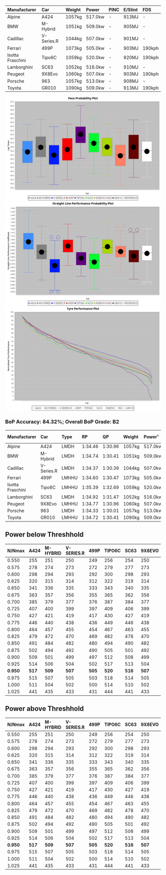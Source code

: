 | Manufacturer     | Car        | Weight | Power   | PINC    | E/Stint | FDS     |
|:-|:-|:-|:-|:-|:-|:-|
| Alpine           | A424       | 1057kg | 517.0kw |    -    | 913MJ   |    -    |
| BMW              | M-Hybrid   | 1051kg | 509.0kw |    -    | 905MJ   |    -    |
| Cadillac         | V-Series.R | 1044kg | 507.0kw |    -    | 901MJ   |    -    |
| Ferrari          | 499P       | 1073kg | 505.0kw |    -    | 903MJ   | 190kph  |
| Isotta Fraschini | Tipo6C     | 1059kg | 520.0kw |    -    | 920MJ   | 190kph  |
| Lamborghini      | SC63       | 1052kg | 516.0kw |    -    | 910MJ   |    -    |
| Peugeot          | 9X8Evo     | 1060kg | 507.0kw |    -    | 903MJ   | 190kph  |
| Porsche          | 963        | 1057kg | 513.0kw |    -    | 908MJ   |    -    |
| Toyota           | GR010      | 1090kg | 509.0kw |    -    | 913MJ   | 190kph  |

![PACECHART](./IMG/ACOMETHOD.png)
![STRAIGHTLINEPERFORMANCECHART](./IMG/ACOMETHOD_sp.png)
![TYREPERFORMANCECHART](./IMG/ACOMETHOD_tw.png)

### BoP Accuracy: 84.32%; Overall BoP Grade: B2
| Manufacturer     | Car        | Type  | RP      | QP      | Weight | Power¹  | Threshhold | PINC    | Power²   | E/Stint | AVG Vmax  | FDS     | RDLC | L/Stint | BOP-Grade | Model Accuracy | Model Points | Match%  | SimDiff |
|:-|:-|:-|:-|:-|:-|:-|:-|:-|:-|:-|:-|:-|:-|:-|:-|:-|:-|:-|:-|
| Alpine           | A424       | LMDH  | 1:34.46 | 1:30.96 | 1057kg | 517.0kw | 210.0kph   |    -    | 517.00kw |  913MJ  | 313.68kph |    -    | 1.00 | 37      | -B1       | 99.49%         | 1360         | 88.73%  | +0.10   |
| BMW              | M-Hybrid   | LMDH  | 1:34.74 | 1:30.41 | 1051kg | 509.0kw | 210.0kph   |    -    | 509.00kw |  905MJ  | 311.25kph |    -    | 1.01 | 37      | ~A1       | 98.62%         | 2363         | 100.00% | -0.15   |
| Cadillac         | V-Series.R | LMDH  | 1:34.37 | 1:30.39 | 1044kg | 507.0kw | 210.0kph   |    -    | 507.00kw |  901MJ  | 306.87kph |    -    | 1.02 | 37      | -B2       | 98.50%         | 4201         | 83.81%  | +0.47   |
| Ferrari          | 499P       | LMHHU | 1:34.60 | 1:30.47 | 1073kg | 505.0kw | 210.0kph   |    -    | 505.00kw |  903MJ  | 310.09kph | 190kph  | 1.01 | 37      | -A2       | 100.00%        | 4441         | 93.24%  | -0.17   |
| Isotta Fraschini | Tipo6C     | LMHHU | 1:35.39 | 1:32.69 | 1059kg | 520.0kw | 210.0kph   |    -    | 520.00kw |  920MJ  | 308.95kph | 190kph  | 1.05 | 37      | +Ω1       | 98.48%         | 130          | 40.68%  | +0.16   |
| Lamborghini      | SC63       | LMDH  | 1:34.92 | 1:31.47 | 1052kg | 516.0kw | 210.0kph   |    -    | 516.00kw |  910MJ  | 307.92kph |    -    | 1.03 | 37      | +A2       | 100.00%        | 784          | 91.61%  | -0.22   |
| Peugeot          | 9X8Evo     | LMHHU | 1:34.77 | 1:30.96 | 1060kg | 507.0kw | 210.0kph   |    -    | 507.00kw |  903MJ  | 311.55kph | 190kph  | 1.00 | 37      | +B2       | 100.00%        | 808          | 84.83%  | -0.06   |
| Porsche          | 963        | LMDH  | 1:34.33 | 1:30.01 | 1057kg | 513.0kw | 210.0kph   |    -    | 513.00kw |  908MJ  | 310.36kph |    -    | 1.00 | 37      | -C1       | 99.87%         | 12613        | 79.04%  | -0.14   |
| Toyota           | GR010      | LMHHU | 1:34.72 | 1:30.41 | 1090kg | 509.0kw | 210.0kph   |    -    | 509.00kw |  913MJ  | 306.66kph | 190kph  | 1.00 | 37      | ~A1       | 99.73%         | 2956         | 96.91%  | +0.00   |

## Power below Threshhold
| N/Nmax    | A424    | M-HYBRID | V-SERIES.R | 499P    | TIPO6C  | SC63    | 9X8EVO  | 963     | GR010   |
|:-|:-|:-|:-|:-|:-|:-|:-|:-|:-|
|  0.550    |  255    |  251     |  250       |  249    |  256    |  254    |  250    |  253    |  251    |
|  0.575    |  278    |  274     |  273       |  272    |  279    |  277    |  273    |  276    |  274    |
|  0.600    |  298    |  294     |  293       |  292    |  300    |  298    |  293    |  296    |  294    |
|  0.625    |  320    |  315     |  314       |  312    |  322    |  319    |  314    |  317    |  315    |
|  0.650    |  341    |  336     |  335       |  333    |  343    |  340    |  335    |  338    |  336    |
|  0.675    |  363    |  357     |  356       |  355    |  365    |  362    |  356    |  360    |  357    |
|  0.700    |  385    |  379     |  377       |  376    |  387    |  384    |  377    |  382    |  379    |
|  0.725    |  407    |  400     |  399       |  397    |  409    |  406    |  399    |  403    |  400    |
|  0.750    |  427    |  421     |  419       |  417    |  430    |  427    |  419    |  424    |  421    |
|  0.775    |  446    |  440     |  438       |  436    |  449    |  446    |  438    |  443    |  440    |
|  0.800    |  464    |  457     |  455       |  454    |  467    |  463    |  455    |  461    |  457    |
|  0.825    |  479    |  472     |  470       |  469    |  482    |  478    |  470    |  476    |  472    |
|  0.850    |  491    |  484     |  482       |  480    |  494    |  490    |  482    |  487    |  484    |
|  0.875    |  502    |  494     |  492       |  490    |  505    |  501    |  492    |  498    |  494    |
|  0.900    |  509    |  501     |  499       |  497    |  512    |  508    |  499    |  505    |  501    |
|  0.925    |  514    |  506     |  504       |  502    |  517    |  513    |  504    |  510    |  506    |
| **0.950** | **517** | **509**  | **507**    | **505** | **520** | **516** | **507** | **513** | **509** |
|  0.975    |  515    |  507     |  505       |  503    |  518    |  514    |  505    |  511    |  507    |
|  1.000    |  511    |  504     |  502       |  500    |  514    |  510    |  502    |  507    |  504    |
|  1.025    |  441    |  435     |  433       |  431    |  444    |  441    |  433    |  438    |  435    |

## Power above Threshhold
| N/Nmax    | A424    | M-HYBRID | V-SERIES.R | 499P    | TIPO6C  | SC63    | 9X8EVO  | 963     | GR010   |
|:-|:-|:-|:-|:-|:-|:-|:-|:-|:-|
|  0.550    |  255    |  251     |  250       |  249    |  256    |  254    |  250    |  253    |  251    |
|  0.575    |  278    |  274     |  273       |  272    |  279    |  277    |  273    |  276    |  274    |
|  0.600    |  298    |  294     |  293       |  292    |  300    |  298    |  293    |  296    |  294    |
|  0.625    |  320    |  315     |  314       |  312    |  322    |  319    |  314    |  317    |  315    |
|  0.650    |  341    |  336     |  335       |  333    |  343    |  340    |  335    |  338    |  336    |
|  0.675    |  363    |  357     |  356       |  355    |  365    |  362    |  356    |  360    |  357    |
|  0.700    |  385    |  379     |  377       |  376    |  387    |  384    |  377    |  382    |  379    |
|  0.725    |  407    |  400     |  399       |  397    |  409    |  406    |  399    |  403    |  400    |
|  0.750    |  427    |  421     |  419       |  417    |  430    |  427    |  419    |  424    |  421    |
|  0.775    |  446    |  440     |  438       |  436    |  449    |  446    |  438    |  443    |  440    |
|  0.800    |  464    |  457     |  455       |  454    |  467    |  463    |  455    |  461    |  457    |
|  0.825    |  479    |  472     |  470       |  469    |  482    |  478    |  470    |  476    |  472    |
|  0.850    |  491    |  484     |  482       |  480    |  494    |  490    |  482    |  487    |  484    |
|  0.875    |  502    |  494     |  492       |  490    |  505    |  501    |  492    |  498    |  494    |
|  0.900    |  509    |  501     |  499       |  497    |  512    |  508    |  499    |  505    |  501    |
|  0.925    |  514    |  506     |  504       |  502    |  517    |  513    |  504    |  510    |  506    |
| **0.950** | **517** | **509**  | **507**    | **505** | **520** | **516** | **507** | **513** | **509** |
|  0.975    |  515    |  507     |  505       |  503    |  518    |  514    |  505    |  511    |  507    |
|  1.000    |  511    |  504     |  502       |  500    |  514    |  510    |  502    |  507    |  504    |
|  1.025    |  441    |  435     |  433       |  431    |  444    |  441    |  433    |  438    |  435    |
